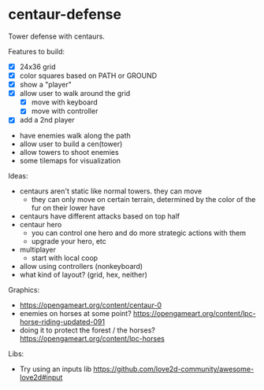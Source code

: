 # centaur-defense

Tower defense with centaurs.

Features to build:
- [x] 24x36 grid
- [x] color squares based on PATH or GROUND
- [x] show a "player"
- [x] allow user to walk around the grid
  - [x] move with keyboard
  - [x] move with controller
- [x] add a 2nd player
- have enemies walk along the path
- allow user to build a cen(tower)
- allow towers to shoot enemies
- some tilemaps for visualization

Ideas:
- centaurs aren't static like normal towers. they can move
    - they can only move on certain terrain, determined by the color of the fur on their lower have
- centaurs have different attacks based on top half
- centaur hero
    - you can control one hero and do more strategic actions with them
    - upgrade your hero, etc
- multiplayer
    - start with local coop
- allow using controllers (nonkeyboard)
- what kind of layout? (grid, hex, neither)

Graphics:
- https://opengameart.org/content/centaur-0
- enemies on horses at some point? https://opengameart.org/content/lpc-horse-riding-updated-091
- doing it to protect the forest / the horses? https://opengameart.org/content/lpc-horses


Libs:
- Try using an inputs lib https://github.com/love2d-community/awesome-love2d#input

